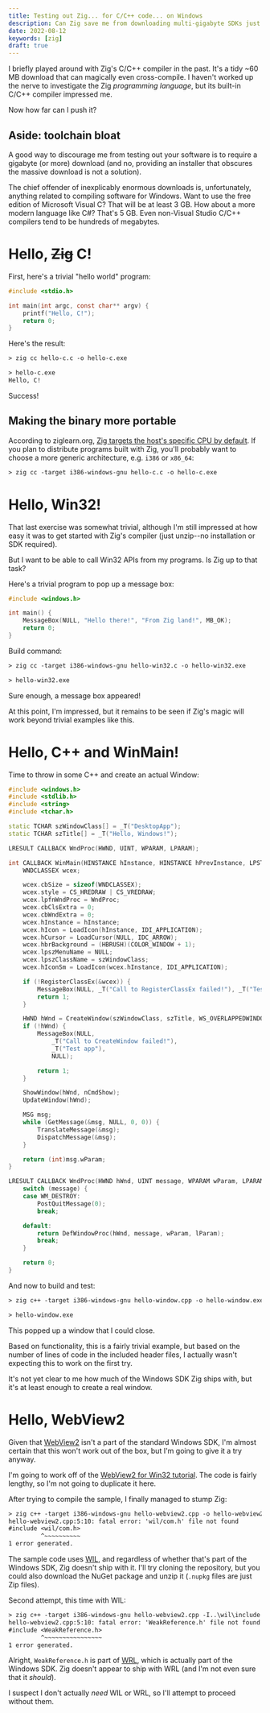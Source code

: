 ```yaml
---
title: Testing out Zig... for C/C++ code... on Windows
description: Can Zig save me from downloading multi-gigabyte SDKs just to build Windows programs?
date: 2022-08-12
keywords: [zig]
draft: true
---
```

I briefly played around with Zig's C/C++ compiler in the past. It's a tidy ~60 MB download that can magically even cross-compile. I haven't worked up the nerve to investigate the Zig *programming language*, but its built-in C/C++ compiler impressed me.

Now how far can I push it?

## Aside: toolchain bloat
A good way to discourage me from testing out your software is to require a gigabyte (or more) download (and no, providing an installer that obscures the massive download is not a solution).

The chief offender of inexplicably enormous downloads is, unfortunately, anything related to compiling software for Windows. Want to use the free edition of Microsoft Visual C? That will be at least 3 GB. How about a more modern language like C#? That's 5 GB. Even non-Visual Studio C/C++ compilers tend to be hundreds of megabytes.

# Hello, ~~Zig~~ C!
First, here's a trivial "hello world" program:

```c
#include <stdio.h>

int main(int argc, const char** argv) {
    printf("Hello, C!");
    return 0;
}
```

Here's the result:

```txt
> zig cc hello-c.c -o hello-c.exe

> hello-c.exe
Hello, C!
```

Success!

## Making the binary more portable
According to ziglearn.org, [Zig targets the host's specific CPU by default](https://ziglearn.org/chapter-3/#cross-compilation). If you plan to distribute programs built with Zig, you'll probably want to choose a more generic architecture, e.g. `i386` or `x86_64`:

```txt
> zig cc -target i386-windows-gnu hello-c.c -o hello-c.exe 
```

# Hello, Win32!
That last exercise was somewhat trivial, although I'm still impressed at how easy it was to get started with Zig's compiler (just unzip--no installation or SDK required).

But I want to be able to call Win32 APIs from my programs. Is Zig up to that task?

Here's a trivial program to pop up a message box:

```c
#include <windows.h>

int main() {
    MessageBox(NULL, "Hello there!", "From Zig land!", MB_OK);
    return 0;
}
```

Build command:

```txt
> zig cc -target i386-windows-gnu hello-win32.c -o hello-win32.exe 

> hello-win32.exe
```

Sure enough, a message box appeared!

At this point, I'm impressed, but it remains to be seen if Zig's magic will work beyond trivial examples like this.

# Hello, C++ and WinMain!
Time to throw in some C++ and create an actual Window:

```cpp
#include <windows.h>
#include <stdlib.h>
#include <string>
#include <tchar.h>

static TCHAR szWindowClass[] = _T("DesktopApp");
static TCHAR szTitle[] = _T("Hello, Windows!");

LRESULT CALLBACK WndProc(HWND, UINT, WPARAM, LPARAM);

int CALLBACK WinMain(HINSTANCE hInstance, HINSTANCE hPrevInstance, LPSTR lpCmdLine, int nCmdShow) {
    WNDCLASSEX wcex;

    wcex.cbSize = sizeof(WNDCLASSEX);
    wcex.style = CS_HREDRAW | CS_VREDRAW;
    wcex.lpfnWndProc = WndProc;
    wcex.cbClsExtra = 0;
    wcex.cbWndExtra = 0;
    wcex.hInstance = hInstance;
    wcex.hIcon = LoadIcon(hInstance, IDI_APPLICATION);
    wcex.hCursor = LoadCursor(NULL, IDC_ARROW);
    wcex.hbrBackground = (HBRUSH)(COLOR_WINDOW + 1);
    wcex.lpszMenuName = NULL;
    wcex.lpszClassName = szWindowClass;
    wcex.hIconSm = LoadIcon(wcex.hInstance, IDI_APPLICATION);

    if (!RegisterClassEx(&wcex)) {
        MessageBox(NULL, _T("Call to RegisterClassEx failed!"), _T("Test app"), NULL);
        return 1;
    }

    HWND hWnd = CreateWindow(szWindowClass, szTitle, WS_OVERLAPPEDWINDOW, CW_USEDEFAULT, CW_USEDEFAULT, 1200, 900, NULL, NULL, hInstance, NULL);
    if (!hWnd) {
        MessageBox(NULL,
            _T("Call to CreateWindow failed!"),
            _T("Test app"),
            NULL);

        return 1;
    }

    ShowWindow(hWnd, nCmdShow);
    UpdateWindow(hWnd);

    MSG msg;
    while (GetMessage(&msg, NULL, 0, 0)) {
        TranslateMessage(&msg);
        DispatchMessage(&msg);
    }

    return (int)msg.wParam;
}

LRESULT CALLBACK WndProc(HWND hWnd, UINT message, WPARAM wParam, LPARAM lParam) {
    switch (message) {
    case WM_DESTROY:
        PostQuitMessage(0);
        break;

    default:
        return DefWindowProc(hWnd, message, wParam, lParam);
        break;
    }

    return 0;
}
```

And now to build and test:

```txt
> zig c++ -target i386-windows-gnu hello-window.cpp -o hello-window.exe

> hello-window.exe
```

This popped up a window that I could close.

Based on functionality, this is a fairly trivial example, but based on the number of lines of code in the included header files, I actually wasn't expecting this to work on the first try.

It's not yet clear to me how much of the Windows SDK Zig ships with, but it's at least enough to create a real window.

# Hello, WebView2
Given that [WebView2](https://docs.microsoft.com/en-us/microsoft-edge/webview2/) isn't a part of the standard Windows SDK, I'm almost certain that this won't work out of the box, but I'm going to give it a try anyway.

I'm going to work off of the [WebView2 for Win32 tutorial](https://docs.microsoft.com/en-us/microsoft-edge/webview2/get-started/win32). The code is fairly lengthy, so I'm not going to duplicate it here.

After trying to compile the sample, I finally managed to stump Zig:

```txt
> zig c++ -target i386-windows-gnu hello-webview2.cpp -o hello-webview2.exe
hello-webview2.cpp:5:10: fatal error: 'wil/com.h' file not found
#include <wil/com.h>
         ^~~~~~~~~~~
1 error generated.
```

The sample code uses [WIL](https://github.com/microsoft/wil), and regardless of whether that's part of the Windows SDK, Zig doesn't ship with it. I'll try cloning the repository, but you could also download the NuGet package and unzip it (`.nupkg` files are just Zip files).

Second attempt, this time with WIL:

```txt
> zig c++ -target i386-windows-gnu hello-webview2.cpp -I..\wil\include -o hello-webview2.exe
hello-webview2.cpp:5:10: fatal error: 'WeakReference.h' file not found
#include <WeakReference.h>
         ^~~~~~~~~~~~~~~~~
1 error generated.
```

Alright, `WeakReference.h` is part of [WRL](https://docs.microsoft.com/en-us/cpp/cppcx/wrl/windows-runtime-cpp-template-library-wrl?view=msvc-170), which is actually part of the Windows SDK. Zig doesn't appear to ship with WRL (and I'm not even sure that it *should*).

I suspect I don't actually *need* WIL or WRL, so I'll attempt to proceed without them.